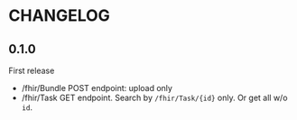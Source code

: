 CHANGELOG
=========

0.1.0
-----

First release

- /fhir/Bundle POST endpoint: upload only
- /fhir/Task GET endpoint. Search by `/fhir/Task/{id}` only. Or get all w/o `id`.

